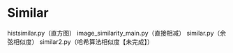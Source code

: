 # Similar
histsimilar.py（直方图） image_similarity_main.py（直接相减） similar.py（余弦相似度） similar2.py（哈希算法相似度【未完成】）
